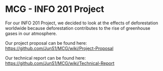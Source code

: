 # MCG - INFO 201 Project

For our INFO 201 Project, we decided to look at the effects of deforestation worldwide because deforestation contributes to the rise of greenhouse gases in our atmosphere. <br/>

Our project proposal can be found here: https://github.com/JunS1/MCG/wiki/Project-Proposal <br/>

Our technical report can be found here: https://github.com/JunS1/MCG/wiki/Technical-Report
